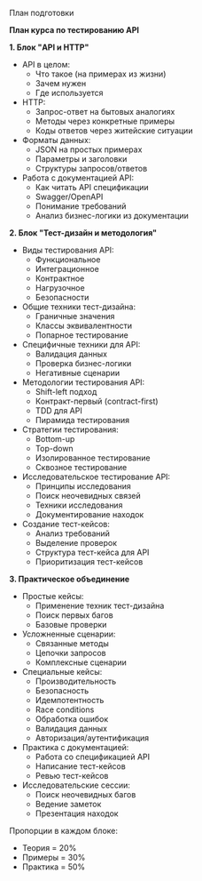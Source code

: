 План подготовки




**План курса по тестированию API**

**1. Блок "API и HTTP"** 
- API в целом:
  - Что такое (на примерах из жизни)
  - Зачем нужен
  - Где используется
- HTTP:
  - Запрос-ответ на бытовых аналогиях
  - Методы через конкретные примеры
  - Коды ответов через житейские ситуации
- Форматы данных:
  - JSON на простых примерах
  - Параметры и заголовки
  - Структуры запросов/ответов
- Работа с документацией API:
  - Как читать API спецификации
  - Swagger/OpenAPI
  - Понимание требований
  - Анализ бизнес-логики из документации

**2. Блок "Тест-дизайн и методология"**
- Виды тестирования API:
  - Функциональное
  - Интеграционное
  - Контрактное
  - Нагрузочное
  - Безопасности
- Общие техники тест-дизайна:
  - Граничные значения
  - Классы эквивалентности
  - Попарное тестирование
- Специфичные техники для API:
  - Валидация данных
  - Проверка бизнес-логики
  - Негативные сценарии
- Методологии тестирования API:
  - Shift-left подход
  - Контракт-первый (contract-first)
  - TDD для API
  - Пирамида тестирования
- Стратегии тестирования:
  - Bottom-up
  - Top-down
  - Изолированное тестирование
  - Сквозное тестирование
- Исследовательское тестирование API:
  - Принципы исследования
  - Поиск неочевидных связей
  - Техники исследования
  - Документирование находок
- Создание тест-кейсов:
  - Анализ требований
  - Выделение проверок
  - Структура тест-кейса для API
  - Приоритизация тест-кейсов

**3. Практическое объединение**
- Простые кейсы:
  - Применение техник тест-дизайна
  - Поиск первых багов
  - Базовые проверки
- Усложненные сценарии:
  - Связанные методы
  - Цепочки запросов
  - Комплексные сценарии
- Специальные кейсы:
  - Производительность
  - Безопасность
  - Идемпотентность
  - Race conditions
  - Обработка ошибок
  - Валидация данных
  - Авторизация/аутентификация
- Практика с документацией:
  - Работа со спецификацией API
  - Написание тест-кейсов
  - Ревью тест-кейсов
- Исследовательские сессии:
  - Поиск неочевидных багов
  - Ведение заметок
  - Презентация находок

Пропорции в каждом блоке:
- Теория = 20%
- Примеры = 30%
- Практика = 50%